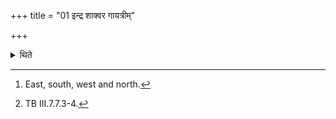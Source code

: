 +++
title = "01 इन्द्र शाक्वर गायत्रीम्"

+++

<details><summary>थिते</summary>

1. (The sacrificer) touches the skin in each direction[^1] with one of the formulae beginning with indra śākvara[^2] and touches it in the middle with the last formula.  


[^1]: East, south, west and north.  

[^2]: TB III.7.7.3-4.
</details>
